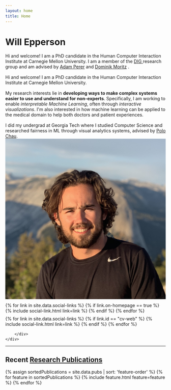 ```yaml
---
layout: home
title: Home
---
```


<div id ="intro-wrapper" class="l-middle">
	<div id="intro-title-wrapper" class="intro-left">
		<h1 id="intro-title">Will Epperson</h1>
	</div>
	<div class="intro-left">
		<div class="intro-left">
			Hi and welcome! I am a PhD candidate in the Human Computer Interaction Institute at Carnegie Mellon University. I am a member of the <a href="https://dig.cmu.edu"> DIG </a> research group and am advised by <a href="https://perer.org">Adam Perer</a> and <a href="https://www.domoritz.de">Dominik Moritz</a> . 
		</div>
		<div style="height: 1rem"></div>
		<div class="intro-left">
			Hi and welcome! I am a PhD candidate in the Human Computer Interaction Institute at Carnegie Mellon University. 
		</div>
		<div style="height: 1rem"></div>
		<div class="intro-left">	
			My research interests lie in <b>developing ways to make complex systems easier to use and understand for non-experts</b>. Specifically, I am working to enable <em>interpretable Machine Learning</em>, often through <em>interactive visualizations</em>. I'm also interested in how machine learning can be applied to the medical domain to help both doctors and patient experiences. 
		</div>
		<div style="height: 1rem"></div>
		<div class="intro-left">
			I did my undergrad at Georgia Tech where I studied Computer Science and researched fairness in ML through visual analytics systems, advised by <a href="http://www.cc.gatech.edu/~dchau/">Polo Chau</a>.
		</div>
	</div>
	<div class="intro-right">
		<img id="intro-image" class="intro-right" src="/images/portrait.jpg">
		<div style="height: 0.5rem"></div>
		<div id="intro-image-links" class="intro-right">
			{% for link in site.data.social-links %}
				{% if link.on-homepage == true %}
					{% include social-link.html link=link %}
				{% endif %}
			{% endfor %}
		</div>
		<div style="height: 0.5rem"></div>
		<div id="intro-cv-wrapper" class="intro-right">
			{% for link in site.data.social-links %}
				{% if link.id == "cv-web" %}
					{% include social-link.html link=link %}
				{% endif %}
			{% endfor %}

		</div>
	</div>
</div>



<hr class="l-middle home-hr">

<h2 class="feature-title l-middle">
	Recent <a href="/cv#publications">Research Publications</a>
</h2>
<div class="cover-wrapper l-screen">
	{% assign sortedPublications = site.data.pubs | sort: 'feature-order' %}
	{% for feature in sortedPublications %}
		{% include feature.html feature=feature %}
	{% endfor %}
</div>
